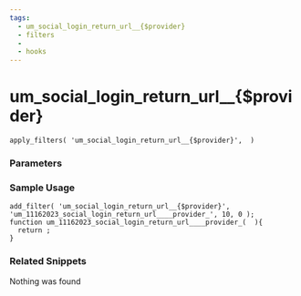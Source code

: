 ```yaml
---
tags: 
  - um_social_login_return_url__{$provider}
  - filters
  - 
  - hooks
---
```

# um\_social\_login\_return\_url\_\_{$provider}

``` php:no-line-numbers
apply_filters( 'um_social_login_return_url__{$provider}',  )
```
<div class='hook-sep'></div>

### Parameters

<div class='hook-sep'></div>



### Sample Usage

``` php:no-line-numbers
add_filter( 'um_social_login_return_url__{$provider}', 'um_11162023_social_login_return_url____provider_', 10, 0 );
function um_11162023_social_login_return_url____provider_(  ){
  return ;
}
```
<div class='hook-sep'></div>



### Related Snippets

Nothing was found

